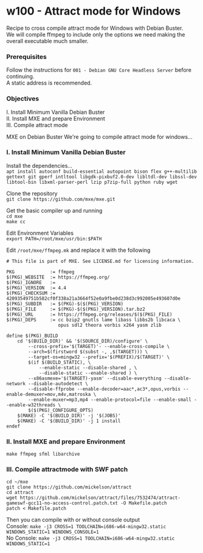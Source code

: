 # w100 - Attract mode for Windows
Recipe to cross compile attract mode for Windows with Debian Buster.<br>
We will compile ffmpeg to include only the options we need making the overall executable much smaller.

### Prerequisites
Follow the instructions for `001 - Debian GNU Core Headless Server` before continuing.<br>
A static address is recommended.<br>

### Objectives
I.   Install Minimum Vanilla Debian Buster<br>
II.  Install MXE and prepare Environment <br>
III. Compile attract mode

MXE on Debian Buster
We're going to compile attract mode for windows...

### I. Install Minimum Vanilla Debian Buster

Install the dependencies...<br>
`apt install autoconf build-essential autopoint bison flex g++-multilib gettext git gperf intltool libgdk-pixbuf2.0-dev libltdl-dev libssl-dev libtool-bin libxml-parser-perl lzip p7zip-full python ruby wget `

Clone the repository <br>
`git clone https://github.com/mxe/mxe.git`

Get the basic compiler up and running<br>
`cd mxe`<br>
`make cc`

Edit Environment Variables<br>
`export PATH=/root/mxe/usr/bin:$PATH`


Edit `/root/mxe/ffmpeg.mk` and replace it with the following
```
# This file is part of MXE. See LICENSE.md for licensing information.

PKG             := ffmpeg
$(PKG)_WEBSITE  := https://ffmpeg.org/
$(PKG)_IGNORE   :=
$(PKG)_VERSION  := 4.4
$(PKG)_CHECKSUM := 42093549751b582cf0f338a21a3664f52e0a9fbe0d238d3c992005e493607d0e
$(PKG)_SUBDIR   := $(PKG)-$($(PKG)_VERSION)
$(PKG)_FILE     := $(PKG)-$($(PKG)_VERSION).tar.bz2
$(PKG)_URL      := https://ffmpeg.org/releases/$($(PKG)_FILE)
$(PKG)_DEPS     := cc bzip2 gnutls lame libass libbs2b libcaca \
                   opus sdl2 theora vorbis x264 yasm zlib

define $(PKG)_BUILD
    cd '$(BUILD_DIR)' && '$(SOURCE_DIR)/configure' \
        --cross-prefix='$(TARGET)'- --enable-cross-compile \
        --arch=$(firstword $(subst -, ,$(TARGET))) \
        --target-os=mingw32 --prefix='$(PREFIX)/$(TARGET)' \
        $(if $(BUILD_STATIC), \
            --enable-static --disable-shared , \
            --disable-static --enable-shared ) \
        --x86asmexe='$(TARGET)-yasm' --disable-everything --disable-network --disable-autodetect \
		--disable-ffprobe --enable-decoder=aac*,ac3*,opus,vorbis --enable-demuxer=mov,m4v,matroska \
		--enable-muxer=mp3,mp4 --enable-protocol=file --enable-small --enable-w32threads \
        $($(PKG)_CONFIGURE_OPTS)
    $(MAKE) -C '$(BUILD_DIR)' -j '$(JOBS)'
    $(MAKE) -C '$(BUILD_DIR)' -j 1 install
endef
```

### II.  Install MXE and prepare Environment

`make ffmpeg sfml libarchive`<br>

### III. Compile attractmode with SWF patch
`cd ~/mxe`<br>
`git clone https://github.com/mickelson/attract`<br>
`cd attract`<br>
`wget https://github.com/mickelson/attract/files/7532474/attract-gameswf-gcc11-no-access-control.patch.txt -O Makefile.patch`<br>
`patch < Makefile.patch`<br>

Then you can compile with or without console output<br>
Console: `make -j3 CROSS=1 TOOLCHAIN=i686-w64-mingw32.static WINDOWS_STATIC=1 WINDOWS_CONSOLE=1`<br>
No Console: `make -j3 CROSS=1 TOOLCHAIN=i686-w64-mingw32.static WINDOWS_STATIC=1 `<br>

